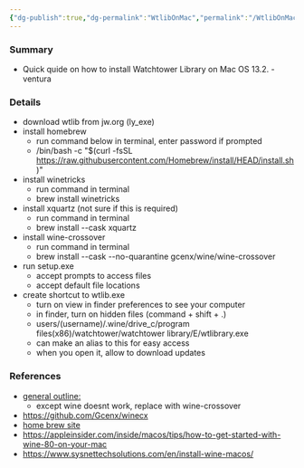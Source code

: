 ```yaml
---
{"dg-publish":true,"dg-permalink":"WtlibOnMac","permalink":"/WtlibOnMac/","title":"Install Watchtower Library on MacOS","noteIcon":"","created":"2023-03-23T20:41:49.000+03:00","updated":"2024-02-14T20:18:17.829+03:00"}
---
```



### Summary
- Quick quide on how to install Watchtower Library on Mac OS 13.2. - ventura

### Details
- download wtlib from jw.org (ly_exe)
- install homebrew
	- run command below in terminal, enter password if prompted
	- /bin/bash -c "$(curl -fsSL https://raw.githubusercontent.com/Homebrew/install/HEAD/install.sh)"
- install winetricks
	- run command in terminal
	- brew install winetricks
- install xquartz (not sure if this is required)
	- run command in terminal
	- brew install --cask xquartz
- install wine-crossover
	- run command in terminal
	- brew install --cask --no-quarantine gcenx/wine/wine-crossover
- run setup.exe
	- accept prompts to access files
	- accept default file locations
- create shortcut to wtlib.exe
	- turn on view in finder preferences to see your computer
	- in finder, turn on hidden files (command + shift + .)
	- users/(username)/.wine/drive_c/program files(x86)/watchtower/watchtower library/E/wtlibrary.exe
	- can make an alias to this for easy access
	- when you open it, allow to download updates



### References
- [general outline:](https://boleh.info/winemac/index.php?Watchtower+Library%2Fen)
	- except wine doesnt work, replace with wine-crossover
- https://github.com/Gcenx/winecx
- [home brew site](https://brew.sh)
- https://appleinsider.com/inside/macos/tips/how-to-get-started-with-wine-80-on-your-mac
- https://www.sysnettechsolutions.com/en/install-wine-macos/

